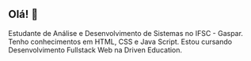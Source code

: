 ## Olá! 👋

Estudante de Análise e Desenvolvimento de Sistemas no IFSC - Gaspar. 
Tenho conhecimentos em HTML, CSS e Java Script.
Estou cursando Desenvolvimento Fullstack Web na Driven Education.
